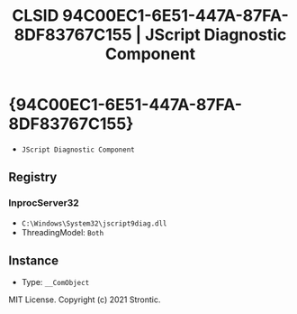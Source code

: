 ﻿---
title: "CLSID 94C00EC1-6E51-447A-87FA-8DF83767C155 | JScript Diagnostic Component"
excerpt: What is COM-Object CLSID 94C00EC1-6E51-447A-87FA-8DF83767C155?
---

# {94C00EC1-6E51-447A-87FA-8DF83767C155}

* `JScript Diagnostic Component`

## Registry


### InprocServer32

* `C:\Windows\System32\jscript9diag.dll`
* ThreadingModel: `Both`

## Instance

* Type: `__ComObject`

MIT License. Copyright (c) 2021 Strontic.


